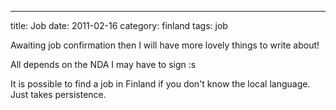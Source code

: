 ---
title: Job
date: 2011-02-16
category: finland
tags: job

Awaiting job confirmation then I will have more lovely things to write about!

All depends on the NDA I may have to sign :s

It is possible to find a job in Finland if you don't know the local language. Just takes persistence.
